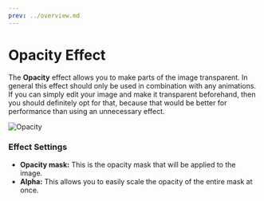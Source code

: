 ```yaml
---
prev: ../overview.md
---
```

# Opacity Effect

The **Opacity** effect allows you to make parts of the image transparent. In general this effect should only be used in combination with any animations. If you can simply edit your image and make it transparent beforehand, then you should definitely opt for that, because that would be better for performance than using an unnecessary effect.

![Opacity](/wallpaper-engine-docs/img/effects/Opacity.gif)

### Effect Settings

* **Opacity mask:** This is the opacity mask that will be applied to the image.
* **Alpha:** This allows you to easily scale the opacity of the entire mask at once.
